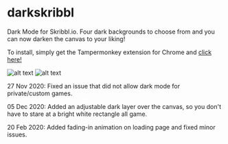 # darkskribbl
Dark Mode for Skribbl.io. Four dark backgrounds to choose from and you can now darken the canvas to your liking!

To install, simply get the Tampermonkey extension for Chrome and [click here!](https://github.com/pospos21/darkskribbl/raw/main/darkmode.user.js)

![alt text](https://i.imgur.com/3jYS1ij.png)
![alt text](https://i.imgur.com/WlUsE6d.png)

27 Nov 2020: Fixed an issue that did not allow dark mode for private/custom games.

05 Dec 2020: Added an adjustable dark layer over the canvas, so you don't have to stare at a bright white rectangle all game.

20 Feb 2020: Added fading-in animation on loading page and fixed minor issues.
